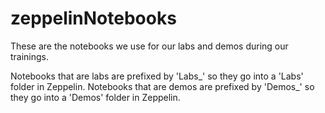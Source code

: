 # zeppelinNotebooks

These are the notebooks we use for our labs and demos during our trainings.

Notebooks that are labs are prefixed by 'Labs_' so they go into a 'Labs' folder in Zeppelin.
Notebooks that are demos are prefixed by 'Demos_' so they go into a 'Demos' folder in Zeppelin.
